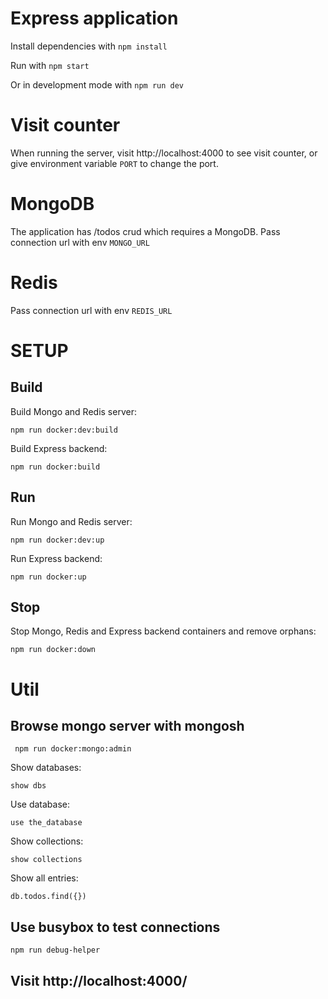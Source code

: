 # Express application

Install dependencies with `npm install`

Run with `npm start`

Or in development mode with `npm run dev`

# Visit counter

When running the server, visit http://localhost:4000 to see visit counter, or give environment variable `PORT` to change the port.

# MongoDB

The application has /todos crud which requires a MongoDB. Pass connection url with env `MONGO_URL`

# Redis

Pass connection url with env `REDIS_URL`

# SETUP

## Build

Build Mongo and Redis server:

```
npm run docker:dev:build
```

Build Express backend:

```
npm run docker:build
```

## Run

Run Mongo and Redis server:

```
npm run docker:dev:up
```

Run Express backend:

```
npm run docker:up
```

## Stop

Stop Mongo, Redis and Express backend containers and remove orphans:

```
npm run docker:down
```

# Util

## Browse mongo server with mongosh

```
 npm run docker:mongo:admin
```

Show databases:

```
show dbs
```

Use database:

```
use the_database
```

Show collections:

```
show collections
```

Show all entries:

```
db.todos.find({})
```

## Use busybox to test connections

```
npm run debug-helper
```

## Visit http://localhost:4000/
